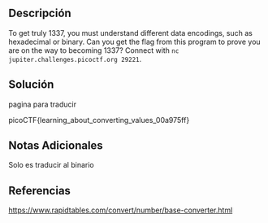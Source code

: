 
## Descripción

To get truly 1337, you must understand different data encodings, such as hexadecimal or binary. Can you get the flag from this program to prove you are on the way to becoming 1337? Connect with `nc jupiter.challenges.picoctf.org 29221`.

## Solución 
pagina para traducir 

picoCTF{learning_about_converting_values_00a975ff}

	
## Notas Adicionales
Solo es traducir al binario



## Referencias
https://www.rapidtables.com/convert/number/base-converter.html
